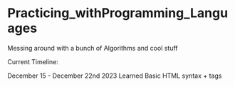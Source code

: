 # Practicing_withProgramming_Languages
 Messing around with a bunch of Algorithms and cool stuff

 Current Timeline:

 December 15 - December 22nd 2023 Learned Basic HTML syntax + tags
